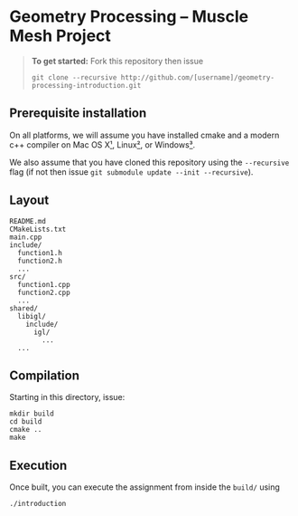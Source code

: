 # Geometry Processing – Muscle Mesh Project

> **To get started:** Fork this repository then issue
> 
>     git clone --recursive http://github.com/[username]/geometry-processing-introduction.git
>

## Prerequisite installation

On all platforms, we will assume you have installed cmake and a modern c++
compiler on Mac OS X[¹](#¹macusers), Linux[²](#²linuxusers), or
Windows[³](#³windowsusers).

We also assume that you have cloned this repository using the `--recursive`
flag (if not then issue `git submodule update --init --recursive`). 

## Layout

    README.md
    CMakeLists.txt
    main.cpp
    include/
      function1.h
      function2.h
      ...
    src/
      function1.cpp
      function2.cpp
      ...
    shared/
      libigl/
        include/
          igl/
            ...
      ...

## Compilation

Starting in this directory, issue:

    mkdir build
    cd build
    cmake ..
    make 

## Execution

Once built, you can execute the assignment from inside the `build/` using 

    ./introduction
